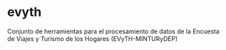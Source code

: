 # evyth

Conjunto de herramientas para el procesamiento de datos de la Encuesta de Viajes y Turismo de los Hogares (EVyTH-MINTURyDEP)
